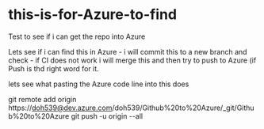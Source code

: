 # this-is-for-Azure-to-find
Test to see if i can get the repo into Azure

Lets see if i can find this in Azure - i will commit this to a new branch and check - if CI does not work i will merge this and then try to push to Azure (if Push is thd right word for it.

lets see what pasting the Azure code line into this does

git remote add origin https://doh539@dev.azure.com/doh539/Github%20to%20Azure/_git/Github%20to%20Azure
git push -u origin --all
